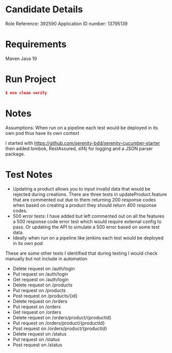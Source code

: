# Candidate Details

Role Reference: 392590
Application ID number: 13795139

# Requirements

Maven
Java 19

# Run Project

```json
$ mvn clean verify
```

# Notes

Assumptions:
When run on a pipeline each test would be deployed in its own pod thus have its own context

I started with https://github.com/serenity-bdd/serenity-cucumber-starter then added lombok, RestAssured, slf4j for logging and a JSON parser package.

# Test Notes

- Updating a product allows you to input invalid data that would be rejected during creations. There are three tests in updateProduct.feature that are commented out due to them returning 200 response codes when based on creating a product they should return 400 response codes.
- 500 error tests: I have added but left commented out on all the features a 500 response code error test which would require external config to pass. Or updating the API to simulate a 500 error based on some test data.
- Ideally when run on a pipeline like jenkins each test would be deployed in its own pod

These are some other tests I identified that during testing I would check manually but not include in automation

- Delete request on /auth/login
- Put request on /auth/login
- Get request on /auth/login
- Delete request on /products
- Put request on /products
- Post request on /products/{id}
- Delete request on /orders
- Put request on /orders
- Get request on /orders
- Delete request on /orders/product/{productId}
- Put request on /orders/product/{productId}
- Post request on /orders/product/{productId}
- Delete request on /status
- Put request on /status
- Post request on /status
